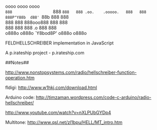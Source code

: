 oooo                  oooo  oooo  
`888                  `888  `888  
 888 .oo.    .ooooo.   888   888  
 888P"Y88b  d88' `88b  888   888  
 888   888  888ooo888  888   888  
 888   888  888    .o  888   888  
o888o o888o `Y8bod8P' o888o o888o 

FELDHELLSCHREIBER implementation in JavaScript

A p.irateship project - p.irateship.com

##Notes##





http://www.nonstopsystems.com/radio/hellschreiber-function-operation.htm

fldigi: http://www.w1hkj.com/download.html

Arduino code: http://timzaman.wordpress.com/code-c-arduino/radio-hellschreiber/

http://www.youtube.com/watch?v=nXLPUbGYDp4

Multitone: http://www.qsl.net/zl1bpu/HELL/MT_intro.htm
